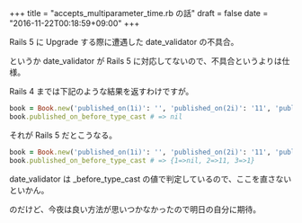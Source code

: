 +++
title = "accepts_multiparameter_time.rb の話"
draft = false
date = "2016-11-22T00:18:59+09:00"
+++

Rails 5 に Upgrade する際に遭遇した date_validator の不具合。

というか date_validator が Rails 5 に対応してないので、不具合というよりは仕様。

Rails 4 までは下記のような結果を返すわけですが。

```rb
book = Book.new('published_on(1i)': '', 'published_on(2i)': '11', 'published_on(3i)': '1')
book.published_on_before_type_cast # => nil
```

それが Rails 5 だとこうなる。

```rb
book = Book.new('published_on(1i)': '', 'published_on(2i)': '11', 'published_on(3i)': '1')
book.published_on_before_type_cast # => {1=>nil, 2=>11, 3=>1}
```

date_validator は _before_type_cast の値で判定しているので、ここを直さないといかん。

のだけど、今夜は良い方法が思いつかなかったので明日の自分に期待。

